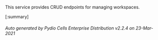 






This service provides CRUD endpoints for managing workspaces.

[:summary]

###### Auto generated by Pydio Cells Enterprise Distribution v2.2.4 on 23-Mar-2021
